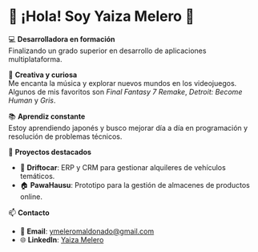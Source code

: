 # 👋 ¡Hola! Soy Yaiza Melero 🌟

💻 **Desarrolladora en formación**  
Finalizando un grado superior en desarrollo de aplicaciones multiplataforma.  

🎸 **Creativa y curiosa**  
Me encanta la música y explorar nuevos mundos en los videojuegos. Algunos de mis favoritos son *Final Fantasy 7 Remake*, *Detroit: Become Human* y *Gris*.  

📚 **Aprendiz constante**  
Estoy aprendiendo japonés y busco mejorar día a día en programación y resolución de problemas técnicos.  

🎯 **Proyectos destacados**  
- 🚗 **Driftocar**: ERP y CRM para gestionar alquileres de vehículos temáticos.  
- 🏠 **PawaHausu**: Prototipo para la gestión de almacenes de productos online.  

📫 **Contacto**  
- 📧 **Email**: ymeleromaldonado@gmail.com  
- 🌐 **LinkedIn**: [Yaiza Melero](https://www.linkedin.com/in/yaiza-m-0722632a2/)  
